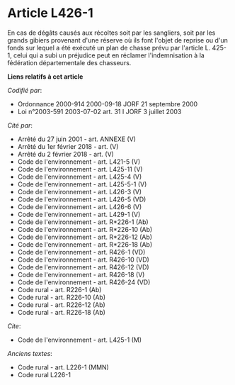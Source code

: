 # Article L426-1

En cas de dégâts causés aux récoltes soit par les sangliers, soit par les grands gibiers provenant d'une réserve où ils font
l'objet de reprise ou d'un fonds sur lequel a été exécuté un plan de chasse prévu par l'article L. 425-1, celui qui a subi un
préjudice peut en réclamer l'indemnisation à la fédération départementale des chasseurs.

**Liens relatifs à cet article**

_Codifié par_:

  - Ordonnance 2000-914 2000-09-18 JORF 21 septembre 2000
  - Loi n°2003-591 2003-07-02 art. 31 I JORF 3 juillet 2003

_Cité par_:

  - Arrêté du 27 juin 2001 - art. ANNEXE (V)
  - Arrêté du 1er février 2018 - art. (V)
  - Arrêté du 2 février 2018 - art. (V)
  - Code de l'environnement - art. L421-5 (V)
  - Code de l'environnement - art. L425-11 (V)
  - Code de l'environnement - art. L425-4 (V)
  - Code de l'environnement - art. L425-5-1 (V)
  - Code de l'environnement - art. L426-3 (V)
  - Code de l'environnement - art. L426-5 (VD)
  - Code de l'environnement - art. L426-6 (V)
  - Code de l'environnement - art. L429-1 (V)
  - Code de l'environnement - art. R*226-1 (Ab)
  - Code de l'environnement - art. R*226-10 (Ab)
  - Code de l'environnement - art. R*226-12 (Ab)
  - Code de l'environnement - art. R*226-18 (Ab)
  - Code de l'environnement - art. R426-1 (VD)
  - Code de l'environnement - art. R426-10 (VD)
  - Code de l'environnement - art. R426-12 (VD)
  - Code de l'environnement - art. R426-18 (V)
  - Code de l'environnement - art. R426-24 (VD)
  - Code rural - art. R226-1 (Ab)
  - Code rural - art. R226-10 (Ab)
  - Code rural - art. R226-12 (Ab)
  - Code rural - art. R226-18 (Ab)

_Cite_:

  - Code de l'environnement - art. L425-1 (M)

_Anciens textes_:

  - Code rural - art. L226-1 (MMN)
  - Code rural L226-1
